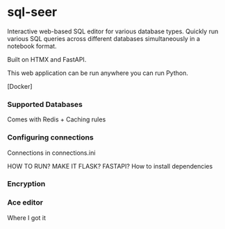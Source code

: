 # sql-seer
Interactive web-based SQL editor for various database types. Quickly run various SQL queries across different databases simultaneously in a notebook format.

Built on HTMX and FastAPI.

This web application can be run anywhere you can run Python.

[Docker]


### Supported Databases



Comes with Redis + Caching rules


### Configuring connections
Connections in connections.ini


HOW TO RUN? MAKE IT FLASK? FASTAPI?
How to install dependencies

### Encryption



### Ace editor
Where I got it

